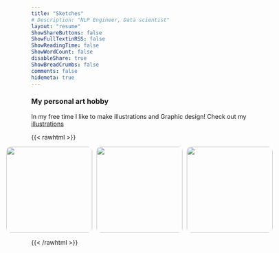```yaml
---
title: "Sketches"
# Description: "NLP Engineer, Data scientist"
layout: "resume"
ShowShareButtons: false
ShowFullTextinRSS: false
ShowReadingTime: false
ShowWordCount: false
disableShare: true
ShowBreadCrumbs: false
comments: false
hidemeta: true
---
```


### My personal art hobby
  
In my free time I like to make illustrations and Graphic design! Check out my [illustrations](https://himl.tumblr.com/)  

{{< rawhtml >}}

<!-- <center>
<img src="/images/himloul.gif" alt="drawing" width="125"/>
</center> -->

<style>
    .image-container {
        position: relative;
        display: inline-block;
    }

    .image-overlay {
        position: absolute;
        top: 50%;
        left: 50%;
        transform: translate(-50%, -50%);
        width: 100%;
        height: 86%;
        background-color: rgba(255, 255, 255, 0.5);
        border-radius: 10px;
        display: flex;
        justify-content: center;
        align-items: center;
        opacity: 0;
        transition: opacity 0.3s;
        box-sizing: border-box;
        padding: 20px;
    }



    .image-container:hover .image-overlay {
        opacity: 1;
    }

    .image-overlay span {
        font-size: 36px;
        /* background-color: rgba(255, 255, 255, 0.5);
        padding: 10px;
        border-radius: 10px; */
    }
    body {
        background-image: url("/images/notepad.svg");
        background-repeat: repeat;
    }
</style>

<div style="display: grid; grid-gap: 10px; grid-template-columns: repeat(3, 1fr); margin: auto; width: 85%; justify-content: center;">
    <div class="image-container">
        <img src="/images/carablanca.jpg" style="border-radius: 10px;width:200px;height:200px;object-fit: cover;">
        <div class="image-overlay">
            <span>🏕️</span>
        </div>
    </div>
    <div class="image-container">
        <img src="/images/fresh_oranges_himloul.jpg" style="border-radius: 10px;width:200px;height:200px;object-fit: cover;">
        <div class="image-overlay">
            <span>🍊</span>
        </div>
    </div>
    <div class="image-container">
        <img src="/images/sunset_pxlart_himloul.jpg" style="border-radius: 10px;width:200px;height:200px;object-fit: cover;">
        <div class="image-overlay">
            <span>🎮</span>
        </div>
    </div>
</div>


{{< /rawhtml >}} 

<!--
[Collect prints](#link){: .btn .btn--success .btn--large .align-center}  

<div style="text-align: center">
  <div class="flex-container" style="vertical-align: top">
    <img src="/images/fresh_oranges_himloul.jpg" width = "150"/>
    <img src="/images/sunset_pxlart_himloul.jpg" width = "150"/>
    <img src="/images/carablanca.jpg" width = "150"/>
  </div>
</div>
-->
  
<!--
  <div id="pixlee_container"></div><script type="text/javascript">window.PixleeAsyncInit = function() {Pixlee.init({apiKey:'2YaOkhxSryTRbAkzrJcb'});Pixlee.addSimpleWidget({widgetId:'34605'});};</script><script src="//instafeed.assets.pxlecdn.com/assets/pixlee_widget_1_0_0.js"></script>
-->